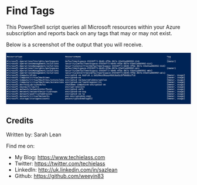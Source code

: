 # Find Tags

This PowerShell script queries all Microsoft resources within your Azure subscription and reports back on any tags that may or may not exist.

Below is a screenshot of the output that you will receive.

![alt text](https://raw.githubusercontent.com/weeyin83/azure-powershell-code/master/Assets/taggingoutput.JPG "Find-Tag Output")

## Credits

Written by: Sarah Lean

Find me on:

* My Blog: <https://www.techielass.com>
* Twitter: <https://twitter.com/techielass>
* LinkedIn: <http://uk.linkedin.com/in/sazlean>
* Github: <https://github.com/weeyin83>